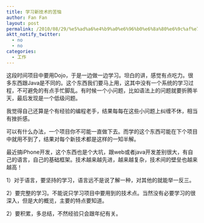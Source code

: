 ```yaml
---
title: 学习新技术的苦恼
author: Fan Fan
layout: post
permalink: /2010/08/29/%e5%ad%a6%e4%b9%a0%e6%96%b0%e6%8a%80%e6%9c%af%e7%9a%84%e8%8b%a6%e6%81%bc/
aktt_notify_twitter:
  - no
  - no
categories:
  - 工作
---
```

这段时间项目中要用Dojo，于是一边做一边学习。坦白的讲，感觉有点吃力。很多东西跟Java是不同的。这个东西我们要马上用，这其中没有一个系统的学习过程，不可避免的有点手忙脚乱。有时候一个小问题，比如语法上的问题就要折腾半天，最后发现是一个低级问题。

我觉得自己还算是个有经验的编程老手，结果每每在这些小问题上纠缠不休，相当有挫折感。

可以有什么办法，一个项目你不可能一直做下去。而学的这个东西可能在下个项目中就用不到了，结果对每个新技术都是这样的一知半解。

最近搞iPhone开发，这个东西也是个大坑，跟web或者java开发差别很大，有自己的语言，自己的基础框架。技术越来越先进，越来越复杂，技术间的壁垒也越来越高！

1）对于语言，要坚持的学习，语言远不是说了解一种，对其他的就能举一反三。

2）要完整的学习。不能说只学习项目中要用到的技术点。当然没有必要学习的很深入，但是大的概览，主要的特点要知道。

2）要积累，多总结，不然经验只会跟年纪有关。